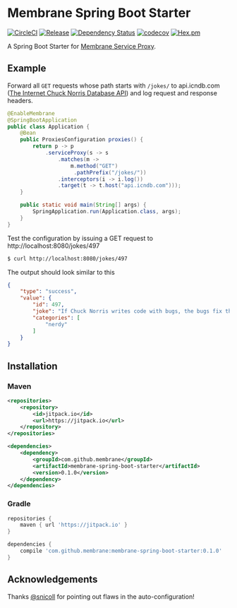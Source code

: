 # Membrane Spring Boot Starter

[![CircleCI](https://circleci.com/gh/membrane/membrane-spring-boot-starter.svg?style=shield&circle-token=8c730ac71f3736480b6b713ff86fe8b17a14cfa3)](https://circleci.com/gh/membrane/membrane-spring-boot-starter)
[![Release](https://jitpack.io/v/membrane/membrane-spring-boot-starter.svg)](https://jitpack.io/#membrane/membrane-spring-boot-starter)
[![Dependency Status](https://www.versioneye.com/user/projects/59147f67e1638f00500b4509/badge.svg?style=flat)](https://www.versioneye.com/user/projects/59147f67e1638f00500b4509)
[![codecov](https://codecov.io/gh/membrane/membrane-spring-boot-starter/branch/master/graph/badge.svg)](https://codecov.io/gh/membrane/membrane-spring-boot-starter)
[![Hex.pm](https://img.shields.io/hexpm/l/plug.svg)](https://raw.githubusercontent.com/membrane/membrane-spring-boot-starter/master/LICENSE)

A Spring Boot Starter for [Membrane Service Proxy](https://github.com/membrane/service-proxy).

## Example

Forward all `GET` requests whose path starts with `/jokes/` to api.icndb.com ([The Internet Chuck Norris Database API](http://www.icndb.com/api/)) and log request and response headers.

```java
@EnableMembrane
@SpringBootApplication
public class Application {
    @Bean
    public ProxiesConfiguration proxies() {
        return p -> p
            .serviceProxy(s -> s
                .matches(m -> 
                    m.method("GET") 
                     .pathPrefix("/jokes/"))
                .interceptors(i -> i.log())
                .target(t -> t.host("api.icndb.com")));
    }

    public static void main(String[] args) {
        SpringApplication.run(Application.class, args);
    }
}
```

Test the configuration by issuing a GET request to http://localhost:8080/jokes/497

```sh
$ curl http://localhost:8080/jokes/497
```

The output should look similar to this

```json
{
    "type": "success",
    "value": {  
        "id": 497,
        "joke": "If Chuck Norris writes code with bugs, the bugs fix themselves.",
        "categories": [
            "nerdy"
        ]
    }
}
```

## Installation

### Maven

```xml
<repositories>
    <repository>
        <id>jitpack.io</id>
        <url>https://jitpack.io</url>
    </repository>
</repositories>

<dependencies>
    <dependency>
        <groupId>com.github.membrane</groupId>
        <artifactId>membrane-spring-boot-starter</artifactId>
        <version>0.1.0</version>
    </dependency>
</dependencies>
```

### Gradle

```groovy
repositories {
    maven { url 'https://jitpack.io' }
}

dependencies {
    compile 'com.github.membrane:membrane-spring-boot-starter:0.1.0'
}
```

## Acknowledgements

Thanks [@snicoll](https://github.com/snicoll) for pointing out flaws in the auto-configuration!
